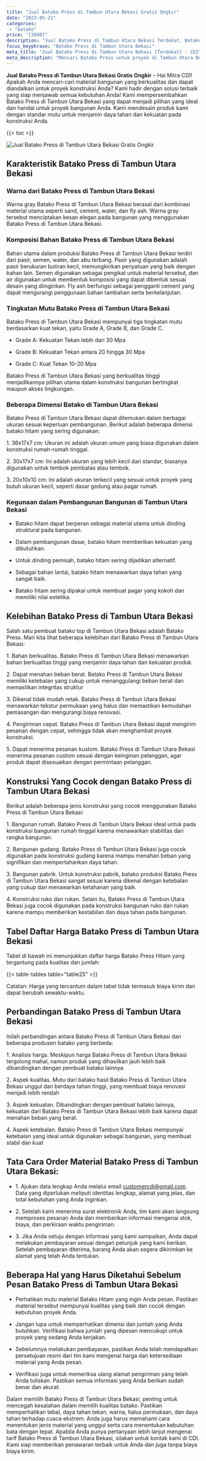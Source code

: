 ```yaml
---
title: "Jual Batako Press di Tambun Utara Bekasi Gratis Ongkir"
date: "2023-05-21"
categories:
 - "batako"
price: "[2600]"
description: "Jual Batako Press di Tambun Utara Bekasi Terdekat. Batako Press ini sering digunakan dalam proyek pembangunan sebagai bahan bangunan dinding yang kokoh dan tahan lama. Silakan hubungi kami untuk informasi lebih lanjut."
focus_keyphrase: "Batako Press di Tambun Utara Bekasi"
meta_title: "Jual Batako Press di Tambun Utara Bekasi [Terdekat] - CDI"
meta_description: "Mencari Batako Press untuk proyek di Tambun Utara Bekasi? Kami memiliki Batako Press berkualitas untuk material dinding. Raih penawaran terbaik sekarang."
---
```


**Jual Batako Press di Tambun Utara Bekasi Gratis Ongkir** – Hai Mitra CDI! Apakah Anda mencari-cari material bangunan yang berkualitas dan dapat diandalkan untuk proyek konstruksi Anda? Kami hadir dengan solusi terbaik yang siap menjawab semua kebutuhan Anda! Kami mempersembahkan Batako Press di Tambun Utara Bekasi yang dapat menjadi pilihan yang ideal dan handal untuk proyek bangunan Anda. Kami mendesain produk kami dengan standar mutu untuk menjamin daya tahan dan kekuatan pada konstruksi Anda.

{{< toc >}}

![Jual Batako Press di Tambun Utara Bekasi Gratis Ongkir](/images/batako/batako-press-01.jpg)

## Karakteristik Batako Press di Tambun Utara Bekasi

### Warna dari Batako Press di Tambun Utara Bekasi

Warna gray Batako Press di Tambun Utara Bekasi berasal dari kombinasi material utama seperti sand, cement, water, dan fly ash. Warna gray tersebut menciptakan kesan elegan pada bangunan yang menggunakan Batako Press di Tambun Utara Bekasi.

### Komposisi Bahan Batako Press di Tambun Utara Bekasi

Bahan utama dalam produksi Batako Press di Tambun Utara Bekasi terdiri dari pasir, semen, water, dan abu terbang. Pasir yang digunakan adalah pasir berukuran butiran kecil, memungkinkan penyatuan yang baik dengan bahan lain. Semen digunakan sebagai pengikat untuk material tersebut, dan air digunakan untuk membentuk komposisi yang dapat dibentuk sesuai desain yang diinginkan. Fly ash berfungsi sebagai pengganti cement yang dapat mengurangi penggunaan bahan tambahan serta berkelanjutan.

### Tingkatan Mutu Batako Press di Tambun Utara Bekasi

Batako Press di Tambun Utara Bekasi mempunyai tiga tingkatan mutu berdasarkan kuat tekan, yaitu Grade A, Grade B, dan Grade C.

*   Grade A: Kekuatan Tekan lebih dari 30 Mpa

*   Grade B: Kekuatan Tekan antara 20 hingga 30 Mpa

*   Grade C: Kuat Tekan 10-20 Mpa

Batako Press di Tambun Utara Bekasi yang berkualitas tinggi menjadikannya pilihan utama dalam konstruksi bangunan bertingkat maupun akses lingkungan.

### Beberapa Dimensi Batako di Tambun Utara Bekasi

Batako Press di Tambun Utara Bekasi dapat ditemukan dalam berbagai ukuran sesuai keperluan pembangunan. Berikut adalah beberapa dimensi batako hitam yang sering digunakan:

1\. 36x17x7 cm: Ukuran ini adalah ukuran umum yang biasa digunakan dalam konstruksi rumah-rumah tinggal.

2\. 30x17x7 cm: Ini adalah ukuran yang lebih kecil dari standar, biasanya digunakan untuk tembok pembatas atau tembok.

3\. 20x10x10 cm: Ini adalah ukuran terkecil yang sesuai untuk proyek yang butuh ukuran kecil, seperti dasar gedung atau pagar rumah.

### Kegunaan dalam Pembangunan Bangunan di Tambun Utara Bekasi

*   Batako hitam dapat berperan sebagai material utama untuk dinding struktural pada bangunan.

*   Dalam pembangunan dasar, batako hitam memberikan kekuatan yang dibutuhkan.

*   Untuk dinding pemisah, batako hitam sering dijadikan alternatif.

*   Sebagai bahan lantai, batako hitam menawarkan daya tahan yang sangat baik.

*   Batako hitam sering dipakai untuk membuat pagar yang kokoh dan memiliki nilai estetika.

## Kelebihan Batako Press di Tambun Utara Bekasi

Salah satu pembuat batako top di Tambun Utara Bekasi adalah Batako Press. Mari kita lihat beberapa kelebihan dari Batako Press di Tambun Utara Bekasi:

1\.  Bahan berkualitas. Batako Press di Tambun Utara Bekasi menawarkan bahan berkualitas tinggi yang menjamin daya tahan dan kekuatan produk.

2\.  Dapat menahan beban berat. Batako Press di Tambun Utara Bekasi memiliki ketebalan yang cukup untuk menanggulangi beban berat dan memastikan integritas struktur

3\.  Dikenal tidak mudah retak. Batako Press di Tambun Utara Bekasi menawarkan tekstur permukaan yang halus dan memastikan kemudahan pemasangan dan mengurangi biaya renovasi.

4\.  Pengiriman cepat. Batako Press di Tambun Utara Bekasi dapat mengirim pesanan dengan cepat, sehingga tidak akan menghambat proyek konstruksi.

5\.  Dapat menerima pesanan kustom. Batako Press di Tambun Utara Bekasi menerima pesanan custom sesuai dengan keinginan pelanggan, agar produk dapat disesuaikan dengan permintaan pelanggan.

## Konstruksi Yang Cocok dengan Batako Press di Tambun Utara Bekasi

Berikut adalah beberapa jenis konstruksi yang cocok menggunakan Batako Press di Tambun Utara Bekasi:

1\.  Bangunan rumah. Batako Press di Tambun Utara Bekasi ideal untuk pada konstruksi bangunan rumah tinggal karena menawarkan stabilitas dari rangka bangunan.

2\.  Bangunan gudang. Batako Press di Tambun Utara Bekasi juga cocok digunakan pada konstruksi gudang karena mampu menahan beban yang signifikan dan mempertahankan daya tahan.

3\.  Bangunan pabrik. Untuk konstruksi pabrik, batako produksi Batako Press di Tambun Utara Bekasi sangat sesuai karena dikenal dengan ketebalan yang cukup dan menawarkan ketahanan yang baik.

4\.  Konstruksi ruko dan rukan. Selain itu, Batako Press di Tambun Utara Bekasi juga cocok digunakan pada konstruksi bangunan ruko dan rukan karena mampu memberikan kestabilan dan daya tahan pada bangunan.

## Tabel Daftar Harga Batako Press di Tambun Utara Bekasi

Tabel di bawah ini menunjukkan daftar harga Batako Press Hitam yang tergantung pada kualitas dan jumlah:

{{< table-tables table="table25" >}}

Catatan: Harga yang tercantum dalam tabel tidak termasuk biaya kirim dan dapat berubah sewaktu-waktu.

## Perbandingan Batako Press di Tambun Utara Bekasi

Inilah perbandingan antara Batako Press di Tambun Utara Bekasi dan beberapa produsen batako yang berbeda:

1\.  Analisis harga. Meskipun harga Batako Press di Tambun Utara Bekasi tergolong mahal, namun produk yang dihasilkan jauh lebih baik dibandingkan dengan pembuat batako lainnya.

2\.  Aspek kualitas. Mutu dari batako hasil Batako Press di Tambun Utara Bekasi unggul dan berdaya tahan tinggi, yang membuat biaya renovasi menjadi lebih rendah

3\.  Aspek kekuatan. Dibandingkan dengan pembuat batako lainnya, kekuatan dari Batako Press di Tambun Utara Bekasi lebih baik karena dapat menahan beban yang berat.

4\.  Aspek ketebalan. Batako Press di Tambun Utara Bekasi mempunyai ketebalan yang ideal untuk digunakan sebagai bangunan, yang membuat stabil dan kuat

## Tata Cara Order Material Batako Press di Tambun Utara Bekasi:

*   1\. Ajukan data lengkap Anda melalui email customercdi@gmail.com. Data yang diperlukan meliputi identitas lengkap, alamat yang jelas, dan total kebutuhan yang Anda inginkan.

*   2\. Setelah kami menerima surat elektronik Anda, tim kami akan langsung memproses pesanan Anda dan memberikan informasi mengenai stok, biaya, dan perkiraan waktu pengiriman.

*   3\. Jika Anda setuju dengan informasi yang kami sampaikan, Anda dapat melakukan pembayaran sesuai dengan petunjuk yang kami berikan. Setelah pembayaran diterima, barang Anda akan segera dikirimkan ke alamat yang telah Anda tentukan.

## Beberapa Hal yang Harus Diketahui Sebelum Pesan Batako Press di Tambun Utara Bekasi

*   Perhatikan mutu material Batako Hitam yang ingin Anda pesan. Pastikan material tersebut mempunyai kualitas yang baik dan cocok dengan kebutuhan proyek Anda.

*   Jangan lupa untuk memperhatikan dimensi dan jumlah yang Anda butuhkan. Verifikasi bahwa jumlah yang dipesan mencukupi untuk proyek yang sedang Anda kerjakan.

*   Sebelumnya melakukan pembayaran, pastikan Anda telah mendapatkan persetujuan resmi dari tim kami mengenai harga dan ketersediaan material yang Anda pesan.

*   Verifikasi juga untuk memeriksa ulang alamat pengiriman yang telah Anda tuliskan. Pastikan semua informasi yang Anda berikan sudah benar dan akurat.

Dalam memilih Batako Press di Tambun Utara Bekasi, penting untuk mencegah kesalahan dalam memilih kualitas batako. Pastikan memperhatikan tebal, daya tahan tekan, warna, halus permukaan, dan daya tahan terhadap cuaca ekstrem. Anda juga harus memahami cara menentukan jenis material yang unggul serta cara menentukan kebutuhan bata dengan tepat. Apabila Anda punya pertanyaan lebih lanjut mengenai tarif Batako Press di Tambun Utara Bekasi, silakan untuk kontak kami di CDI. Kami siap memberikan penawaran terbaik untuk Anda dan juga tanpa biaya biaya kirim.